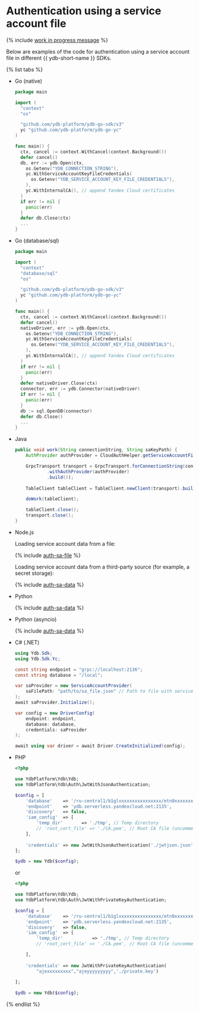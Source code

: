 # Authentication using a service account file

{% include [work in progress message](_includes/addition.md) %}

Below are examples of the code for authentication using a service account file in different {{ ydb-short-name }} SDKs.

{% list tabs %}

- Go (native)

  ```go
  package main

  import (
    "context"
    "os"

    "github.com/ydb-platform/ydb-go-sdk/v3"
    yc "github.com/ydb-platform/ydb-go-yc"
  )

  func main() {
    ctx, cancel := context.WithCancel(context.Background())
    defer cancel()
    db, err := ydb.Open(ctx,
      os.Getenv("YDB_CONNECTION_STRING"),
      yc.WithServiceAccountKeyFileCredentials(
        os.Getenv("YDB_SERVICE_ACCOUNT_KEY_FILE_CREDENTIALS"),
      ),
      yc.WithInternalCA(), // append Yandex Cloud certificates
    )
    if err != nil {
      panic(err)
    }
    defer db.Close(ctx) 
    ...
  }
  ```

- Go (database/sql)

  ```go
  package main

  import (
    "context"
    "database/sql"
    "os"

    "github.com/ydb-platform/ydb-go-sdk/v3"
    yc "github.com/ydb-platform/ydb-go-yc"
  )

  func main() {
    ctx, cancel := context.WithCancel(context.Background())
    defer cancel()
    nativeDriver, err := ydb.Open(ctx,
      os.Getenv("YDB_CONNECTION_STRING"),
      yc.WithServiceAccountKeyFileCredentials(
        os.Getenv("YDB_SERVICE_ACCOUNT_KEY_FILE_CREDENTIALS"),
      ),
      yc.WithInternalCA(), // append Yandex Cloud certificates
    )
    if err != nil {
      panic(err)
    }
    defer nativeDriver.Close(ctx) 
    connector, err := ydb.Connector(nativeDriver)
    if err != nil {
      panic(err)
    }
    db := sql.OpenDB(connector)
    defer db.Close()
    ...
  }
  ```

- Java

  ```java
  public void work(String connectionString, String saKeyPath) {
      AuthProvider authProvider = CloudAuthHelper.getServiceAccountFileAuthProvider(saKeyPath);

      GrpcTransport transport = GrpcTransport.forConnectionString(connectionString)
              .withAuthProvider(authProvider)
              .build());
      
      TableClient tableClient = TableClient.newClient(transport).build();

      doWork(tableClient);

      tableClient.close();
      transport.close();
  }
  ```

- Node.js

  Loading service account data from a file:

  {% include [auth-sa-file](../../_includes/nodejs/auth-sa-file.md) %}

  Loading service account data from a third-party source (for example, a secret storage):

  {% include [auth-sa-data](../../_includes/nodejs/auth-sa-data.md) %}

- Python

  {% include [auth-sa-data](../../_includes/python/auth-service-account.md) %}

- Python (asyncio)

  {% include [auth-sa-data](../../_includes/python/async/auth-service-account.md) %}

- C# (.NET)

  ```C#
  using Ydb.Sdk;
  using Ydb.Sdk.Yc;

  const string endpoint = "grpc://localhost:2136";
  const string database = "/local";

  var saProvider = new ServiceAccountProvider(
      saFilePath: "path/to/sa_file.json" // Path to file with service account JSON info);
  );
  await saProvider.Initialize();

  var config = new DriverConfig(
      endpoint: endpoint,
      database: database,
      credentials: saProvider
  );

  await using var driver = await Driver.CreateInitialized(config);
  ```

- PHP

  ```php
  <?php

  use YdbPlatform\Ydb\Ydb;
  use YdbPlatform\Ydb\Auth\JwtWithJsonAuthentication;

  $config = [
      'database'    => '/ru-central1/b1glxxxxxxxxxxxxxxxx/etn0xxxxxxxxxxxxxxxx',
      'endpoint'    => 'ydb.serverless.yandexcloud.net:2135',
      'discovery'   => false,
      'iam_config'  => [
          'temp_dir'       => './tmp', // Temp directory
          // 'root_cert_file' => './CA.pem', // Root CA file (uncomment for dedicated server)ы
      ],
              
      'credentials' => new JwtWithJsonAuthentication('./jwtjson.json')
  ];

  $ydb = new Ydb($config);
  ```
  
  or

  ```php
  <?php

  use YdbPlatform\Ydb\Ydb;
  use YdbPlatform\Ydb\Auth\JwtWithPrivateKeyAuthentication;

  $config = [
      'database'    => '/ru-central1/b1glxxxxxxxxxxxxxxxx/etn0xxxxxxxxxxxxxxxx',
      'endpoint'    => 'ydb.serverless.yandexcloud.net:2135',
      'discovery'   => false,
      'iam_config'  => [
          'temp_dir'           => './tmp', // Temp directory
          // 'root_cert_file' => './CA.pem', // Root CA file (uncomment for dedicated server)

      ],
      
      'credentials' => new JwtWithPrivateKeyAuthentication(
          "ajexxxxxxxxx","ajeyyyyyyyyy",'./private.key')
          
  ];

  $ydb = new Ydb($config);
  ```

{% endlist %}
